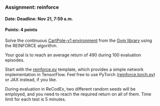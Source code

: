 ### Assignment: reinforce
#### Date: Deadline: Nov 21, 7:59 a.m.
#### Points: 4 points

Solve the continuous [CartPole-v1 environment](https://www.gymlibrary.dev/environments/classic_control/cart_pole/)
from the [Gym library](https://www.gymlibrary.dev/) using the REINFORCE
algorithm.

Your goal is to reach an average return of 490 during 100 evaluation episodes.

Start with the [reinforce.py](https://github.com/ufal/npfl122/tree/master/labs/06/reinforce.py)
template, which provides a simple network implementation in TensorFlow. Feel
free to use PyTorch ([reinforce.torch.py](https://github.com/ufal/npfl122/tree/master/labs/06/reinforce.torch.py))
or JAX instead, if you like.

During evaluation in ReCodEx, two different random seeds will be employed, and
you need to reach the required return on all of them. Time limit for each test
is 5 minutes.
